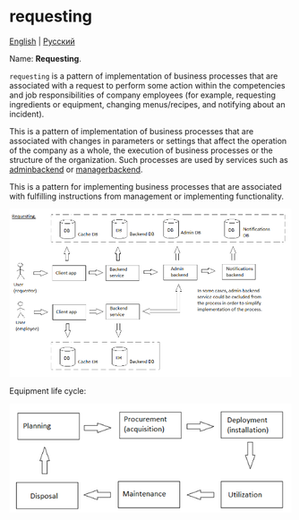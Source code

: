 # requesting

[English](requesting.md) | [Русский](requesting.ru.md)

Name: **Requesting**.

`requesting` is a pattern of implementation of business processes that are associated with a request to perform some action within the competencies and job responsibilities of company employees (for example, requesting ingredients or equipment, changing menus/recipes, and notifying about an incident).

This is a pattern of implementation of business processes that are associated with changes in parameters or settings that affect the operation of the company as a whole, the execution of business processes or the structure of the organization.
Such processes are used by services such as [adminbackend](../backend/adminbackend.ru.md) or [managerbackend](../backend/managerbackend.ru.md).

This is a pattern for implementing business processes that are associated with fulfilling instructions from management or implementing functionality.

![requesting_overall](../img/processpatterns/requesting_overall.png)

Equipment life cycle:

![equipmentlifecycle](../img/equipmentlifecycle.png)
